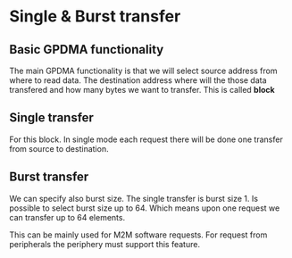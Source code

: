 # Single & Burst transfer

## Basic GPDMA functionality

The main GPDMA functionality is that we will select source address from where to read data. The destination address where will the those data transfered and how many bytes we want to transfer. This is called **block**

## Single transfer

For this block. In single mode each request there will be done one transfer from source to destination. 

## Burst transfer

We can specify also burst size. The single transfer is burst size 1. 
Is possible to select burst size up to 64. 
Which means upon one request we can transfer up to 64 elements.

<awarning>
This can be mainly used for M2M software requests. For request from peripherals the periphery must support this feature. 
</awarning>

